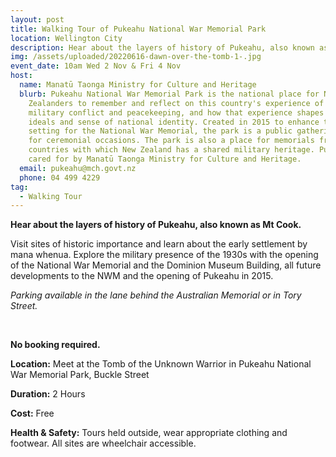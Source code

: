 ```yaml
---
layout: post
title: Walking Tour of Pukeahu National War Memorial Park
location: Wellington City
description: Hear about the layers of history of Pukeahu, also known as Mt Cook.
img: /assets/uploaded/20220616-dawn-over-the-tomb-1-.jpg
event_date: 10am Wed 2 Nov & Fri 4 Nov
host:
  name: Manatū Taonga Ministry for Culture and Heritage
  blurb: Pukeahu National War Memorial Park is the national place for New
    Zealanders to remember and reflect on this country's experience of war,
    military conflict and peacekeeping, and how that experience shapes our
    ideals and sense of national identity. Created in 2015 to enhance the
    setting for the National War Memorial, the park is a public gathering space
    for ceremonial occasions. The park is also a place for memorials from
    countries with which New Zealand has a shared military heritage. Pukeahu is
    cared for by Manatū Taonga Ministry for Culture and Heritage.
  email: pukeahu@mch.govt.nz
  phone: 04 499 4229
tag:
  - Walking Tour
---
```

**Hear about the layers of history of Pukeahu, also known as Mt Cook.**

Visit sites of historic importance and learn about the early settlement by mana whenua. Explore the military presence of the 1930s with the opening of the National War Memorial and the Dominion Museum Building, all future developments to the NWM and the opening of Pukeahu in 2015.

*Parking available in the lane behind the Australian Memorial or in Tory Street.*

<br>

**No booking required.**

**Location:** Meet at the Tomb of the Unknown Warrior in Pukeahu National War Memorial Park, Buckle Street

**Duration:** 2 Hours

**Cost:** Free

**Health & Safety:** Tours held outside, wear appropriate clothing and footwear. All sites are wheelchair accessible.
